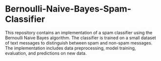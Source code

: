 # Bernoulli-Naive-Bayes-Spam-Classifier
This repository contains an implementation of a spam classifier using the Bernoulli Naive Bayes algorithm. The classifier is trained on a small dataset of text messages to distinguish between spam and non-spam messages. The implementation includes data preprocessing, model training, evaluation, and predictions on new data.
